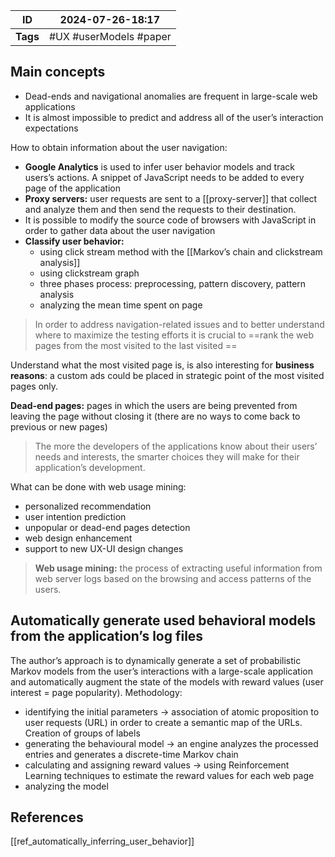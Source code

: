 
| ID       | 2024-07-26-18:17       |
| -------- | ---------------------- |
| **Tags** | #UX #userModels #paper |
## Main concepts

- Dead-ends and navigational anomalies are frequent in large-scale web applications
- It is almost impossible to predict and address all of the user’s interaction expectations

How to obtain information about the user navigation:

- **Google Analytics** is used to infer user behavior models and track users’s actions. A snippet of JavaScript needs to be added to every page of the application
- **Proxy servers:** user requests are sent to a [[proxy-server]] that collect and analyze them and then send the requests to their destination.
- It is possible to modify the source code of browsers with JavaScript in order to gather data about the user navigation
- **Classify user behavior:**
	- using click stream method with the [[Markov’s chain and clickstream analysis]]
    - using clickstream graph
    - three phases process: preprocessing, pattern discovery, pattern analysis
    - analyzing the mean time spent on page

> In order to address navigation-related issues and to better understand where to maximize the testing efforts it is crucial to ==rank the web pages from the most visited to the last visited ==

Understand what the most visited page is, is also interesting for **business reasons**: a custom ads could be placed in strategic point of the most visited pages only.

**Dead-end pages:** pages in which the users are being prevented from leaving the page without closing it (there are no ways to come back to previous or new pages)

> The more the developers of the applications know about their users’ needs and interests, the smarter choices they will make for their application’s development.

What can be done with web usage mining:
- personalized recommendation
- user intention prediction
- unpopular or dead-end pages detection
- web design enhancement
- support to new UX-UI design changes

> **Web usage mining:** the process of extracting useful information from web server logs based on the browsing and access patterns of the users.

## Automatically generate used behavioral models from the application’s log files

The author’s approach is to dynamically generate a set of probabilistic Markov models from the user’s interactions with a large-scale application and automatically augment the state of the models with reward values (user interest = page popularity). Methodology:

- identifying the initial parameters → association of atomic proposition to user requests (URL) in order to create a semantic map of the URLs. Creation of groups of labels
- generating the behavioural model → an engine analyzes the processed entries and generates a discrete-time Markov chain
- calculating and assigning reward values →  using Reinforcement Learning techniques to estimate the reward values for each web page
- analyzing the model

## References
[[ref_automatically_inferring_user_behavior]]